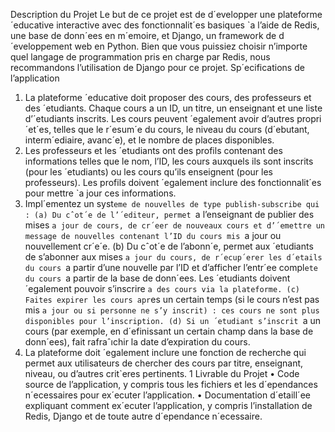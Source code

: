 Description du Projet
Le but de ce projet est de d´evelopper une plateforme ´educative interactive avec des fonctionnalit´es basiques `a l’aide de Redis, une base de donn´ees en m´emoire, et Django, un framework de
d´eveloppement web en Python. Bien que vous puissiez choisir n’importe quel langage de programmation pris en charge par Redis, nous recommandons l’utilisation de Django pour ce projet.
Sp´ecifications de l’application
1. La plateforme ´educative doit proposer des cours, des professeurs et des ´etudiants. Chaque
   cours a un ID, un titre, un enseignant et une liste d’´etudiants inscrits. Les cours peuvent ´egalement avoir d’autres propri´et´es, telles que le r´esum´e du cours, le niveau du cours
   (d´ebutant, interm´ediaire, avanc´e), et le nombre de places disponibles.
2. Les professeurs et les ´etudiants ont des profils contenant des informations telles que le nom,
   l’ID, les cours auxquels ils sont inscrits (pour les ´etudiants) ou les cours qu’ils enseignent
   (pour les professeurs). Les profils doivent ´egalement inclure des fonctionnalit´es pour mettre
   `a jour ces informations.
3. Impl´ementez un syst`eme de nouvelles de type publish-subscribe qui :
   (a) Du cˆot´e de l’´editeur, permet `a l’enseignant de publier des mises `a jour de cours, de cr´eer
   de nouveaux cours et d’´emettre un message de nouvelles contenant l’ID du cours mis `a
   jour ou nouvellement cr´e´e.
   (b) Du cˆot´e de l’abonn´e, permet aux ´etudiants de s’abonner aux mises `a jour du cours,
   de r´ecup´erer les d´etails du cours `a partir d’une nouvelle par l’ID et d’afficher l’entr´ee
   compl`ete du cours `a partir de la base de donn´ees. Les ´etudiants doivent ´egalement
   pouvoir s’inscrire `a des cours via la plateforme.
   (c) Faites expirer les cours apr`es un certain temps (si le cours n’est pas mis `a jour ou si
   personne ne s’y inscrit) : ces cours ne sont plus disponibles pour l’inscription.
   (d) Si un ´etudiant s’inscrit `a un cours (par exemple, en d´efinissant un certain champ dans
   la base de donn´ees), fait rafraˆıchir la date d’expiration du cours.
4. La plateforme doit ´egalement inclure une fonction de recherche qui permet aux utilisateurs
   de chercher des cours par titre, enseignant, niveau, ou d’autres crit`eres pertinents.
   1
   Livrable du Projet
   • Code source de l’application, y compris tous les fichiers et les d´ependances n´ecessaires pour
   ex´ecuter l’application.
   • Documentation d´etaill´ee expliquant comment ex´ecuter l’application, y compris l’installation
   de Redis, Django et de toute autre d´ependance n´ecessaire.